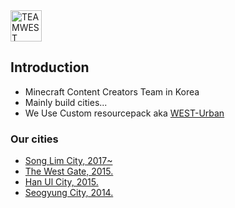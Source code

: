 <a href="https://teamwest.co.kr/">
	<img src="https://teamwest.co.kr/must/logo_lg.svg" alt="TEAMWEST Logo" height="50">
<a>

## Introduction
- Minecraft Content Creators Team in Korea
- Mainly build cities...
- We Use Custom resourcepack aka [WEST-Urban](https://github.com/TEAMWESTmc/West-Urban)

### Our cities

- [Song Lim City, 2017~](https://teamwest.co.kr/intro/slc/)
- [The West Gate, 2015.](https://teamwest.co.kr/intro/twg/)
- [Han Ul City, 2015.](https://teamwest.co.kr/intro/huc/)
- [Seogyung City, 2014.](https://teamwest.co.kr/intro/sgc/)
